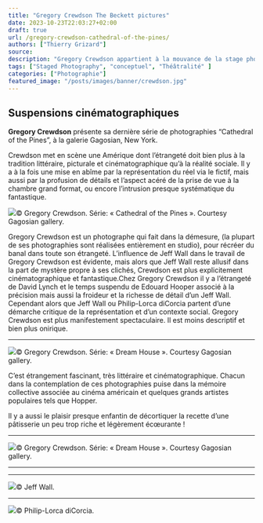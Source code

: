 ```yaml
---
title: "Gregory Crewdson The Beckett pictures"
date: 2023-10-23T22:03:27+02:00
draft: true
url: /gregory-crewdson-cathedral-of-the-pines/
authors: ["Thierry Grizard"]
source:
description: "Gregory Crewdson appartient à la mouvance de la stage photography. Une photographie inspirée du cinéma et qui met en scène l'étrange, le quotidien, etc"
tags: ["Staged Photography", "conceptuel", "Théâtralité" ]
categories: ["Photographie"]
featured_image: "/posts/images/banner/crewdson.jpg"
---
```

## Suspensions cinématographiques

**Gregory Crewdson** présente sa dernière série de photographies “Cathedral of the Pines”, à la galerie Gagosian, New York.

Crewdson met en scène une Amérique dont l’étrangeté doit bien plus à la tradition littéraire, picturale et cinématographique qu’à la réalité sociale. Il y a à la fois une mise en abîme par la représentation du réel via le fictif, mais aussi par la profusion de détails et l’aspect acéré de la prise de vue à la chambre grand format, ou encore l’intrusion presque systématique du fantastique.

![](/posts/images/crewdson/gregory-crewdson-photography-cathedral-of-the-pines.004-1024x767.jpg)© Gregory Crewdson. Série: « Cathedral of the Pines ». Courtesy Gagosian gallery.

Gregory Crewdson est un photographe qui fait dans la démesure, (la plupart de ses photographies sont réalisées entièrement en studio), pour récréer du banal dans toute son étrangeté. L’influence de Jeff Wall dans le travail de Gregory Crewdson est évidente, mais alors que Jeff Wall reste allusif dans la part de mystère propre à ses clichés, Crewdson est plus explicitement cinématographique et fantastique.Chez Gregory Crewdson il y a l’étrangeté de David Lynch et le temps suspendu de Edouard Hooper associé à la précision mais aussi la froideur et la richesse de détail d’un Jeff Wall. Cependant alors que Jeff Wall ou Philip-Lorca diCorcia partent d’une démarche critique de la représentation et d’un contexte social. Gregory Crewdson est plus manifestement spectaculaire. Il est moins descriptif et bien plus onirique.

---

![](/posts/images/crewdson/gregory-crewdson-photography.004-1024x786.jpg)© Gregory Crewdson. Série: « Dream House ». Courtesy Gagosian gallery.

C’est étrangement fascinant, très littéraire et cinématographique. Chacun dans la contemplation de ces photographies puise dans la mémoire collective associée au cinéma américain et quelques grands artistes populaires tels que Hopper.

Il y a aussi le plaisir presque enfantin de décortiquer la recette d’une pâtisserie un peu trop riche et légèrement écœurante !

---

![](/posts/images/crewdson/gregory-crewdson-photography.007-1024x628.jpg)© Gregory Crewdson. Série: « Dream House ». Courtesy Gagosian gallery.

---

---

![](/posts/images/crewdson/jeff-wall-photography.005-1024x706.jpg)© Jeff Wall.

---

![](/posts/images/crewdson/philip-lorca-dicorcia-dicorcia-photography.004-1024x691.jpg)© Philip-Lorca diCorcia.